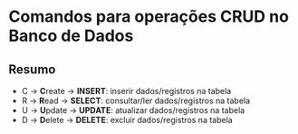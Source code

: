 # Comandos para operações CRUD no Banco de Dados

## Resumo

- C -> **C**reate   -> **INSERT**: inserir dados/registros na tabela
- R -> **R**ead     -> **SELECT**: consultar/ler dados/registros na tabela
- U -> **U**pdate   -> **UPDATE**: atualizar dados/registros na tabela
- D -> **D**elete   -> **DELETE**: excluir dados/registros na tabela